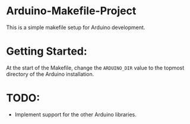 # Arduino-Makefile-Project
This is a simple makefile setup for Arduino development.

# Getting Started:
At the start of the Makefile, change the `ARDUINO_DIR` value to the topmost directory of the Arduino installation.

# TODO:
- Implement support for the other Arduino libraries.
